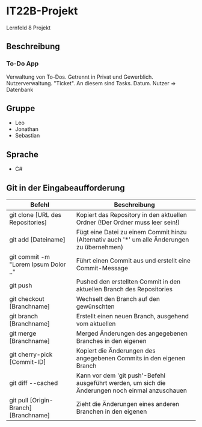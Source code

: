 # IT22B-Projekt
Lernfeld 8 Projekt

## Beschreibung
### To-Do App
Verwaltung von To-Dos. Getrennt in Privat und Gewerblich. Nutzerverwaltung. "Ticket". An diesem sind Tasks. Datum.
Nutzer => Datenbank


## Gruppe
* Leo
* Jonathan
* Sebastian

## Sprache
* C#

## Git in der Eingabeaufforderung

|Befehl|Beschreibung|
|------|------------|
| git clone [URL des Repositories] | Kopiert das Repository in den aktuellen Ordner (!Der Ordner muss leer sein!) |
| git add [Dateiname] | Fügt eine Datei zu einem Commit hinzu (Alternativ auch '\*' um alle Änderungen zu übernehmen) |
| git commit -m "Lorem Ipsum Dolor .." | Führt einen Commit aus und erstellt eine Commit-Message |
| git push | Pushed den erstellten Commit in den aktuellen Branch des Repositories |
| git checkout [Branchname] | Wechselt den Branch auf den gewünschten |
| git branch [Branchname] | Erstellt einen neuen Branch, ausgehend vom aktuellen |
| git merge [Branchname] | Merged Änderungen des angegebenen Branches in den eigenen |
| git cherry-pick [Commit-ID] | Kopiert die Änderungen des angegebenen Commits in den eigenen Branch |
| git diff --cached | Kann vor dem 'git push'-Befehl ausgeführt werden, um sich die Änderungen noch einmal anzuschauen |
| git pull [Origin-Branch] [Branchname] | Zieht die Änderungen eines anderen Branchen in den eigenen |
